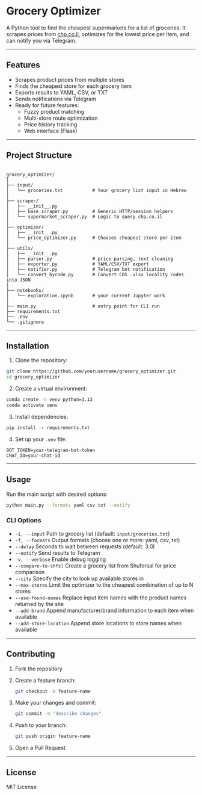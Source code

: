 # Grocery Optimizer

A Python tool to find the cheapest supermarkets for a list of groceries.
It scrapes prices from [chp.co.il](https://chp.co.il), optimizes for the lowest price per item, and can notify you via Telegram.

---

## Features

- Scrapes product prices from multiple stores
- Finds the cheapest store for each grocery item
- Exports results to YAML, CSV, or TXT
- Sends notifications via Telegram
- Ready for future features:
  - Fuzzy product matching
  - Multi-store route optimization
  - Price history tracking
  - Web interface (Flask)

---

## Project Structure

```

grocery_optimizer/
│
├── input/
│   └── groceries.txt           # Your grocery list input in Hebrew
│
├── scraper/
│   ├── __init__.py
│   ├── base_scraper.py         # Generic HTTP/session helpers
│   └── supermarket_scraper.py  # Logic to query chp.co.il
│
├── optimizer/
│   ├── __init__.py
│   └── price_optimizer.py      # Chooses cheapest store per item
│
├── utils/
│   ├── __init__.py
│   ├── parser.py               # price parsing, text cleaning
│   ├── exporter.py             # YAML/CSV/TXT export
│   ├── notifier.py             # Telegram bot notification
│   └── convert_bycode.py       # Convert CBS .xlsx locality codes into JSON
│
├── notebooks/
│   └── exploration.ipynb       # your current Jupyter work
│
├── main.py                     # entry point for CLI run
├── requirements.txt
├── .env
└── .gitignore

````

---

## Installation

1. Clone the repository:

```bash
git clone https://github.com/yourusername/grocery_optimizer.git
cd grocery_optimizer
````

2. Create a virtual environment:

```bash
conda create -n venv python=3.13
conda activate venv
```

3. Install dependencies:

```bash
pip install -r requirements.txt
```

4. Set up your `.env` file:

```
BOT_TOKEN=your-telegram-bot-token
CHAT_ID=your-chat-id
```

---

## Usage

Run the main script with desired options:

```bash
python main.py --formats yaml csv txt --notify
```

### CLI Options

* `-i, --input`              Path to grocery list (default: `input/groceries.txt`)
* `-f, --formats`            Output formats (choose one or more: yaml, csv, txt)
* `--delay`                  Seconds to wait between requests (default: 3.0)
* `--notify`                 Send results to Telegram
* `-v, --verbose`            Enable debug logging
* `--compare-to-shfsl`       Create a grocery list from Shufersal for price comparison
* `--city`                   Specify the city to look up available stores in
* `--max-stores`             Limit the optimizer to the cheapest combination of up to N stores
* `--use-found-names`        Replace input item names with the product names returned by the site
* `--add-brand`              Append manufacturer/brand information to each item when available
* `--add-store-location`     Append store locations to store names when available

---

## Contributing

1. Fork the repository
2. Create a feature branch:

   ```bash
   git checkout -b feature-name
   ```
3. Make your changes and commit:

   ```bash
   git commit -m "describe changes"
   ```
4. Push to your branch:

   ```bash
   git push origin feature-name
   ```
5. Open a Pull Request

---

## License

MIT License
